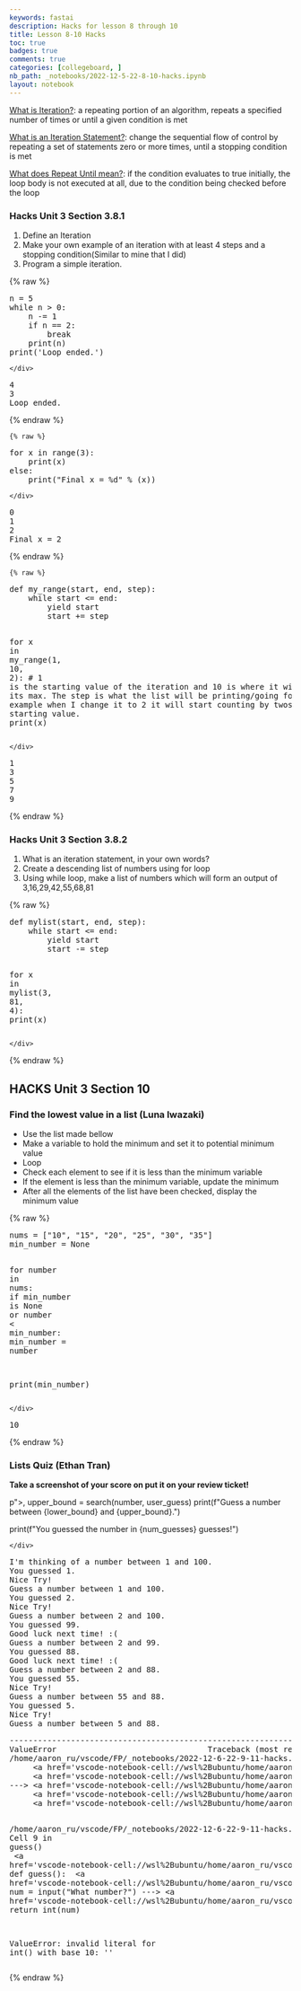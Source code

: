 ```yaml
---
keywords: fastai
description: Hacks for lesson 8 through 10
title: Lesson 8-10 Hacks
toc: true 
badges: true
comments: true
categories: [collegeboard, ]
nb_path: _notebooks/2022-12-5-22-8-10-hacks.ipynb
layout: notebook
---
```


<!--
#################################################
### THIS FILE WAS AUTOGENERATED! DO NOT EDIT! ###
#################################################
# file to edit: _notebooks/2022-12-5-22-8-10-hacks.ipynb
-->

<div class="container" id="notebook-container">
        
<div class="cell border-box-sizing text_cell rendered"><div class="inner_cell">
<div class="text_cell_render border-box-sizing rendered_html">
<p><u>What is Iteration?</u>: a repeating portion of an algorithm, repeats a specified number of times or until a given condition is met</p>
<p><u>What is an Iteration Statement?</u>: change the sequential flow of control by repeating a set of statements zero or more times, until a stopping condition is met</p>
<p><u>What does Repeat Until mean?</u>: if the condition evaluates to true initially, the loop body is not executed at all, due to the condition being checked before the loop</p>

</div>
</div>
</div>
<div class="cell border-box-sizing text_cell rendered"><div class="inner_cell">
<div class="text_cell_render border-box-sizing rendered_html">
<h3 id="Hacks-Unit-3-Section-3.8.1"><strong>Hacks</strong> Unit 3 Section 3.8.1<a class="anchor-link" href="#Hacks-Unit-3-Section-3.8.1"> </a></h3>
</div>
</div>
</div>
<div class="cell border-box-sizing text_cell rendered"><div class="inner_cell">
<div class="text_cell_render border-box-sizing rendered_html">
<ol>
<li>Define an Iteration</li>
<li>Make your own example of an iteration with at least 4 steps and a stopping condition(Similar to mine that I did)</li>
<li>Program a simple iteration.</li>
</ol>

</div>
</div>
</div>
    {% raw %}
    
<div class="cell border-box-sizing code_cell rendered">
<div class="input">

<div class="inner_cell">
    <div class="input_area">
<div class=" highlight hl-ipython3"><pre><span></span><span class="n">n</span> <span class="o">=</span> <span class="mi">5</span>
<span class="k">while</span> <span class="n">n</span> <span class="o">&gt;</span> <span class="mi">0</span><span class="p">:</span>
    <span class="n">n</span> <span class="o">-=</span> <span class="mi">1</span>
    <span class="k">if</span> <span class="n">n</span> <span class="o">==</span> <span class="mi">2</span><span class="p">:</span>
        <span class="k">break</span>
    <span class="nb">print</span><span class="p">(</span><span class="n">n</span><span class="p">)</span>
<span class="nb">print</span><span class="p">(</span><span class="s1">&#39;Loop ended.&#39;</span><span class="p">)</span>
</pre></div>

    </div>
</div>
</div>

<div class="output_wrapper">
<div class="output">

<div class="output_area">

<div class="output_subarea output_stream output_stdout output_text">
<pre>4
3
Loop ended.
</pre>
</div>
</div>

</div>
</div>

</div>
    {% endraw %}

    {% raw %}
    
<div class="cell border-box-sizing code_cell rendered">
<div class="input">

<div class="inner_cell">
    <div class="input_area">
<div class=" highlight hl-ipython3"><pre><span></span><span class="k">for</span> <span class="n">x</span> <span class="ow">in</span> <span class="nb">range</span><span class="p">(</span><span class="mi">3</span><span class="p">):</span>
    <span class="nb">print</span><span class="p">(</span><span class="n">x</span><span class="p">)</span>
<span class="k">else</span><span class="p">:</span> 
    <span class="nb">print</span><span class="p">(</span><span class="s2">&quot;Final x = </span><span class="si">%d</span><span class="s2">&quot;</span> <span class="o">%</span> <span class="p">(</span><span class="n">x</span><span class="p">))</span>
</pre></div>

    </div>
</div>
</div>

<div class="output_wrapper">
<div class="output">

<div class="output_area">

<div class="output_subarea output_stream output_stdout output_text">
<pre>0
1
2
Final x = 2
</pre>
</div>
</div>

</div>
</div>

</div>
    {% endraw %}

    {% raw %}
    
<div class="cell border-box-sizing code_cell rendered">
<div class="input">

<div class="inner_cell">
    <div class="input_area">
<div class=" highlight hl-ipython3"><pre><span></span><span class="k">def</span> <span class="nf">my_range</span><span class="p">(</span><span class="n">start</span><span class="p">,</span> <span class="n">end</span><span class="p">,</span> <span class="n">step</span><span class="p">):</span>
    <span class="k">while</span> <span class="n">start</span> <span class="o">&lt;=</span> <span class="n">end</span><span class="p">:</span>
        <span class="k">yield</span> <span class="n">start</span>
        <span class="n">start</span> <span class="o">+=</span> <span class="n">step</span>

<span class="k">for</span> <span class="n">x</span> <span class="ow">in</span> <span class="n">my_range</span><span class="p">(</span><span class="mi">1</span><span class="p">,</span> <span class="mi">10</span><span class="p">,</span> <span class="mi">2</span><span class="p">):</span> <span class="c1"># 1 is the starting value of the iteration and 10 is where it will end aka its max. The step is what the list will be printing/going for, for example when I change it to 2 it will start counting by twos from the starting value.</span>
    <span class="nb">print</span><span class="p">(</span><span class="n">x</span><span class="p">)</span>
</pre></div>

    </div>
</div>
</div>

<div class="output_wrapper">
<div class="output">

<div class="output_area">

<div class="output_subarea output_stream output_stdout output_text">
<pre>1
3
5
7
9
</pre>
</div>
</div>

</div>
</div>

</div>
    {% endraw %}

<div class="cell border-box-sizing text_cell rendered"><div class="inner_cell">
<div class="text_cell_render border-box-sizing rendered_html">
<h3 id="Hacks-Unit-3-Section-3.8.2"><strong>Hacks</strong> Unit 3 Section 3.8.2<a class="anchor-link" href="#Hacks-Unit-3-Section-3.8.2"> </a></h3>
</div>
</div>
</div>
<div class="cell border-box-sizing text_cell rendered"><div class="inner_cell">
<div class="text_cell_render border-box-sizing rendered_html">
<ol>
<li>What is an iteration statement, in your own words?</li>
<li>Create a descending list of numbers using for loop</li>
<li>Using while loop, make a list of numbers which will form an output of 3,16,29,42,55,68,81</li>
</ol>

</div>
</div>
</div>
    {% raw %}
    
<div class="cell border-box-sizing code_cell rendered">
<div class="input">

<div class="inner_cell">
    <div class="input_area">
<div class=" highlight hl-ipython3"><pre><span></span><span class="k">def</span> <span class="nf">mylist</span><span class="p">(</span><span class="n">start</span><span class="p">,</span> <span class="n">end</span><span class="p">,</span> <span class="n">step</span><span class="p">):</span>
    <span class="k">while</span> <span class="n">start</span> <span class="o">&lt;=</span> <span class="n">end</span><span class="p">:</span>
        <span class="k">yield</span> <span class="n">start</span> 
        <span class="n">start</span> <span class="o">-=</span> <span class="n">step</span>

<span class="k">for</span> <span class="n">x</span> <span class="ow">in</span> <span class="n">mylist</span><span class="p">(</span><span class="mi">3</span><span class="p">,</span> <span class="mi">81</span><span class="p">,</span> <span class="mi">4</span><span class="p">):</span>
    <span class="nb">print</span><span class="p">(</span><span class="n">x</span><span class="p">)</span>
</pre></div>

    </div>
</div>
</div>

</div>
    {% endraw %}

<div class="cell border-box-sizing text_cell rendered"><div class="inner_cell">
<div class="text_cell_render border-box-sizing rendered_html">
<h2 id="HACKS-Unit-3-Section-10"><strong>HACKS</strong> Unit 3 Section 10<a class="anchor-link" href="#HACKS-Unit-3-Section-10"> </a></h2>
</div>
</div>
</div>
<div class="cell border-box-sizing text_cell rendered"><div class="inner_cell">
<div class="text_cell_render border-box-sizing rendered_html">
<h3 id="Find-the-lowest-value-in-a-list-(Luna-Iwazaki)">Find the lowest value in a list (Luna Iwazaki)<a class="anchor-link" href="#Find-the-lowest-value-in-a-list-(Luna-Iwazaki)"> </a></h3>
</div>
</div>
</div>
<div class="cell border-box-sizing text_cell rendered"><div class="inner_cell">
<div class="text_cell_render border-box-sizing rendered_html">
<ul>
<li>Use the list made bellow</li>
<li>Make a variable to hold the minimum and set it to potential minimum value</li>
<li>Loop</li>
<li>Check each element to see if it is less than the minimum variable</li>
<li>If the element is less than the minimum variable, update the minimum</li>
<li>After all the elements of the list have been checked, display the minimum value</li>
</ul>

</div>
</div>
</div>
    {% raw %}
    
<div class="cell border-box-sizing code_cell rendered">
<div class="input">

<div class="inner_cell">
    <div class="input_area">
<div class=" highlight hl-ipython3"><pre><span></span><span class="n">nums</span> <span class="o">=</span> <span class="p">[</span><span class="s2">&quot;10&quot;</span><span class="p">,</span> <span class="s2">&quot;15&quot;</span><span class="p">,</span> <span class="s2">&quot;20&quot;</span><span class="p">,</span> <span class="s2">&quot;25&quot;</span><span class="p">,</span> <span class="s2">&quot;30&quot;</span><span class="p">,</span> <span class="s2">&quot;35&quot;</span><span class="p">]</span>
<span class="n">min_number</span> <span class="o">=</span> <span class="kc">None</span>

<span class="k">for</span> <span class="n">number</span> <span class="ow">in</span> <span class="n">nums</span><span class="p">:</span>
    <span class="k">if</span> <span class="n">min_number</span> <span class="ow">is</span> <span class="kc">None</span> <span class="ow">or</span> <span class="n">number</span> <span class="o">&lt;</span> <span class="n">min_number</span><span class="p">:</span>
        <span class="n">min_number</span> <span class="o">=</span> <span class="n">number</span>

<span class="nb">print</span><span class="p">(</span><span class="n">min_number</span><span class="p">)</span> 
</pre></div>

    </div>
</div>
</div>

<div class="output_wrapper">
<div class="output">

<div class="output_area">

<div class="output_subarea output_stream output_stdout output_text">
<pre>10
</pre>
</div>
</div>

</div>
</div>

</div>
    {% endraw %}

<div class="cell border-box-sizing text_cell rendered"><div class="inner_cell">
<div class="text_cell_render border-box-sizing rendered_html">
<h3 id="Lists-Quiz-(Ethan-Tran)">Lists Quiz (Ethan Tran)<a class="anchor-link" href="#Lists-Quiz-(Ethan-Tran)"> </a></h3><p><strong>Take a screenshot of your score on put it on your review ticket!</strong>
<img src="https://photos.app.goo.gl/AHYHBx8FuJFmM4hZ7" alt=""></p>

</div>
</div>
</div>
</div>
 

p">,</span> <span class="n">upper_bound</span> <span class="o">=</span> <span class="n">search</span><span class="p">(</span><span class="n">number</span><span class="p">,</span> <span class="n">user_guess</span><span class="p">)</span>
    <span class="nb">print</span><span class="p">(</span><span class="sa">f</span><span class="s2">&quot;Guess a number between </span><span class="si">{</span><span class="n">lower_bound</span><span class="si">}</span><span class="s2"> and </span><span class="si">{</span><span class="n">upper_bound</span><span class="si">}</span><span class="s2">.&quot;</span><span class="p">)</span>

<span class="nb">print</span><span class="p">(</span><span class="sa">f</span><span class="s2">&quot;You guessed the number in </span><span class="si">{</span><span class="n">num_guesses</span><span class="si">}</span><span class="s2"> guesses!&quot;</span><span class="p">)</span>
</pre></div>

    </div>
</div>
</div>

<div class="output_wrapper">
<div class="output">

<div class="output_area">

<div class="output_subarea output_stream output_stdout output_text">
<pre>I&#39;m thinking of a number between 1 and 100.
You guessed 1.
Nice Try!
Guess a number between 1 and 100.
You guessed 2.
Nice Try!
Guess a number between 2 and 100.
You guessed 99.
Good luck next time! :(
Guess a number between 2 and 99.
You guessed 88.
Good luck next time! :(
Guess a number between 2 and 88.
You guessed 55.
Nice Try!
Guess a number between 55 and 88.
You guessed 5.
Nice Try!
Guess a number between 5 and 88.
</pre>
</div>
</div>

<div class="output_area">

<div class="output_subarea output_text output_error">
<pre>
<span class="ansi-red-fg">---------------------------------------------------------------------------</span>
<span class="ansi-red-fg">ValueError</span>                                Traceback (most recent call last)
<span class="ansi-green-intense-fg ansi-bold">/home/aaron_ru/vscode/FP/_notebooks/2022-12-6-22-9-11-hacks.ipynb Cell 9</span> in <span class="ansi-cyan-fg">&lt;cell line: 27&gt;</span><span class="ansi-blue-fg">()</span>
<span class="ansi-green-intense-fg ansi-bold">     &lt;a href=&#39;vscode-notebook-cell://wsl%2Bubuntu/home/aaron_ru/vscode/FP/_notebooks/2022-12-6-22-9-11-hacks.ipynb#X10sdnNjb2RlLXJlbW90ZQ%3D%3D?line=24&#39;&gt;25&lt;/a&gt;</span>     return lower_bound, upper_bound
<span class="ansi-green-intense-fg ansi-bold">     &lt;a href=&#39;vscode-notebook-cell://wsl%2Bubuntu/home/aaron_ru/vscode/FP/_notebooks/2022-12-6-22-9-11-hacks.ipynb#X10sdnNjb2RlLXJlbW90ZQ%3D%3D?line=26&#39;&gt;27&lt;/a&gt;</span> while user_guess != number:
<span class="ansi-green-fg">---&gt; &lt;a href=&#39;vscode-notebook-cell://wsl%2Bubuntu/home/aaron_ru/vscode/FP/_notebooks/2022-12-6-22-9-11-hacks.ipynb#X10sdnNjb2RlLXJlbW90ZQ%3D%3D?line=27&#39;&gt;28&lt;/a&gt;</span>     user_guess = guess()
<span class="ansi-green-intense-fg ansi-bold">     &lt;a href=&#39;vscode-notebook-cell://wsl%2Bubuntu/home/aaron_ru/vscode/FP/_notebooks/2022-12-6-22-9-11-hacks.ipynb#X10sdnNjb2RlLXJlbW90ZQ%3D%3D?line=28&#39;&gt;29&lt;/a&gt;</span>     num_guesses += 1
<span class="ansi-green-intense-fg ansi-bold">     &lt;a href=&#39;vscode-notebook-cell://wsl%2Bubuntu/home/aaron_ru/vscode/FP/_notebooks/2022-12-6-22-9-11-hacks.ipynb#X10sdnNjb2RlLXJlbW90ZQ%3D%3D?line=29&#39;&gt;30&lt;/a&gt;</span>     print(f&#34;You guessed {user_guess}.&#34;)

<span class="ansi-green-intense-fg ansi-bold">/home/aaron_ru/vscode/FP/_notebooks/2022-12-6-22-9-11-hacks.ipynb Cell 9</span> in <span class="ansi-cyan-fg">guess</span><span class="ansi-blue-fg">()</span>
<span class="ansi-green-intense-fg ansi-bold">     &lt;a href=&#39;vscode-notebook-cell://wsl%2Bubuntu/home/aaron_ru/vscode/FP/_notebooks/2022-12-6-22-9-11-hacks.ipynb#X10sdnNjb2RlLXJlbW90ZQ%3D%3D?line=12&#39;&gt;13&lt;/a&gt;</span> def guess():
<span class="ansi-green-intense-fg ansi-bold">     &lt;a href=&#39;vscode-notebook-cell://wsl%2Bubuntu/home/aaron_ru/vscode/FP/_notebooks/2022-12-6-22-9-11-hacks.ipynb#X10sdnNjb2RlLXJlbW90ZQ%3D%3D?line=13&#39;&gt;14&lt;/a&gt;</span>     num = input(&#34;What number?&#34;)
<span class="ansi-green-fg">---&gt; &lt;a href=&#39;vscode-notebook-cell://wsl%2Bubuntu/home/aaron_ru/vscode/FP/_notebooks/2022-12-6-22-9-11-hacks.ipynb#X10sdnNjb2RlLXJlbW90ZQ%3D%3D?line=14&#39;&gt;15&lt;/a&gt;</span>     return int(num)

<span class="ansi-red-fg">ValueError</span>: invalid literal for int() with base 10: &#39;&#39;</pre>
</div>
</div>

</div>
</div>

</div>
    {% endraw %}

</div>
 

